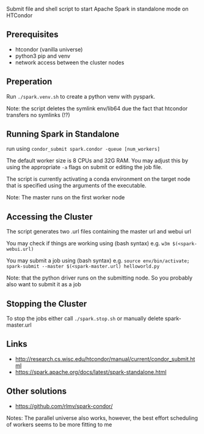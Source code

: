 Submit file and shell script to start Apache Spark in standalone mode on HTCondor

## Prerequisites
* htcondor (vanilla universe)
* python3 pip and venv
* network access between the cluster nodes

## Preperation
Run ```./spark.venv.sh``` to create a python venv with pyspark. 

Note: the script deletes the symlink env/lib64 due the fact that htcondor transfers no symlinks (!?)

## Running Spark in Standalone
run using ```condor_submit spark.condor -queue [num_workers] ```

The default worker size is 8 CPUs and 32G RAM. You may adjust this by using the appropriate ```-a``` flags on submit or editing the job file.

The script is currently activating a conda environment on the target node that is specified using the arguments of the executable.

Note: The master runs on the first worker node

## Accessing the Cluster
The script generates two .url files containing the master url and webui url

You may check if things are working using (bash syntax) e.g. ```w3m $(<spark-webui.url)```

You may submit a job using (bash syntax) e.g. ```source env/bin/activate; spark-submit --master $(<spark-master.url) helloworld.py```

Note: that the python driver runs on the submitting node. So you probably also want to submit it as a job

## Stopping the Cluster
To stop the jobs either call ```./spark.stop.sh``` or manually delete spark-master.url


## Links

* http://research.cs.wisc.edu/htcondor/manual/current/condor_submit.html
* https://spark.apache.org/docs/latest/spark-standalone.html


## Other solutions

* https://github.com/rlmv/spark-condor/

Notes: The parallel universe also works, however, the best effort scheduling of workers seems to be more fitting to me
